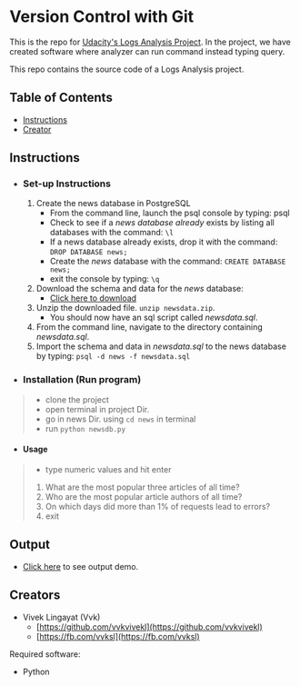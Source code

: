 # Version Control with Git

This is the repo for [Udacity's Logs Analysis Project](). In the project, we have created software where analyzer can run command instead typing query.

This repo contains the source code of a Logs Analysis project.

## Table of Contents

* [Instructions](#instructions)
* [Creator](#creators)

## Instructions

* ### Set-up Instructions
	1. Create the news database in PostgreSQL
		* From the command line, launch the psql console by typing: psql
		* Check to see if a _news database already_ exists by listing all databases with the command: ```\l```
		* If a news database already exists, drop it with the command: ```DROP DATABASE news;```
		* Create the _news_ database with the command: ```CREATE DATABASE news;```
		* exit the console by typing: ```\q```
	2. Download the schema and data for the _news_ database:
		* [Click here to download](https://d17h27t6h515a5.cloudfront.net/topher/2016/August/57b5f748_newsdata/newsdata.zip)
	3. Unzip the downloaded file. ```unzip newsdata.zip```.
		* You should now have an sql script called _newsdata.sql_.
	4. From the command line, navigate to the directory containing _newsdata.sql_.
	5. Import the schema and data in _newsdata.sql_ to the news database by typing: ```psql -d news -f newsdata.sql```


* ### Installation (Run program)
 >* clone the project
 >* open terminal in project Dir.
 >* go in news Dir. using ```cd news``` in terminal
 >* run ```python newsdb.py```

* #### Usage
> * type numeric values and hit enter
>  1. What are the most popular three articles of all time?
>  2. Who are the most popular article authors of all time?
>  3. On which days did more than 1% of requests lead to errors?
>  4. exit

## Output

 * [Click here](https://github.com/vvkvivekl/Logs-Analysis-Project/blob/master/Output.txt) to see output demo.

## Creators

* Vivek Lingayat (Vvk)
    - [https://github.com/vvkvivekl](https://github.com/vvkvivekl)
    - [https://fb.com/vvksl](https://fb.com/vvksl)

Required software:

* Python
